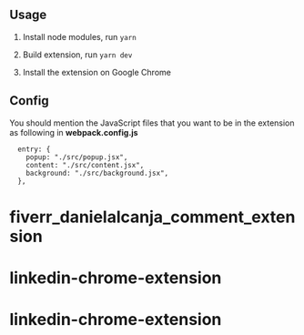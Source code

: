 ## Usage

1. Install node modules, run
   `yarn`

2. Build extension, run
   `yarn dev`

3. Install the extension on Google Chrome



## Config

 You should mention the JavaScript files that you want to be in the extension as following in **webpack.config.js**
```
  entry: {
    popup: "./src/popup.jsx",
    content: "./src/content.jsx",
    background: "./src/background.jsx",
  },
```

# fiverr_danielalcanja_comment_extension
# linkedin-chrome-extension
# linkedin-chrome-extension
